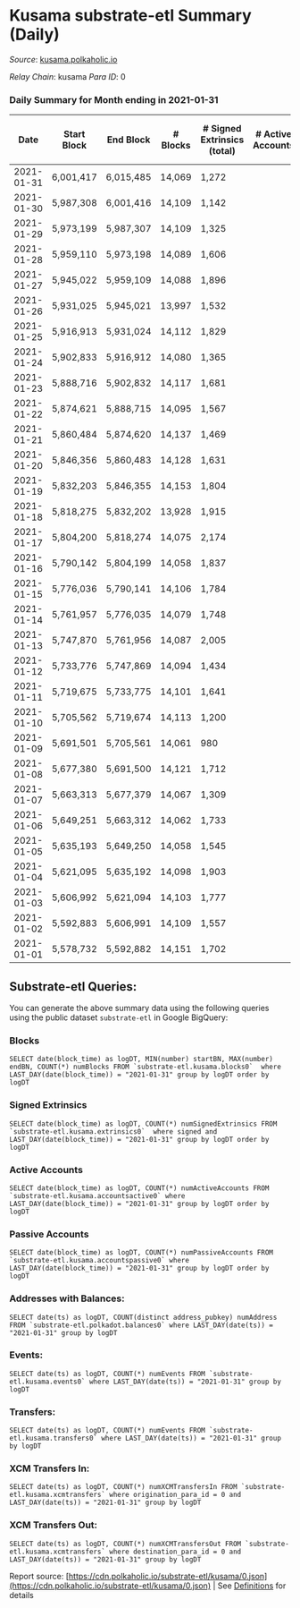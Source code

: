 # Kusama substrate-etl Summary (Daily)

_Source_: [kusama.polkaholic.io](https://kusama.polkaholic.io)

*Relay Chain*: kusama
*Para ID*: 0



### Daily Summary for Month ending in 2021-01-31


| Date | Start Block | End Block | # Blocks | # Signed Extrinsics (total) | # Active Accounts | # Passive | # New | # Addresses with Balances | # Events | # Transfers | # XCM Transfers In | # XCM Transfers Out | Issues | 
| ---- | ----------- | --------- | -------- | --------------------------- | ----------------- | --------- | ----- | ------------------------- | -------- | ----------- | ------------------ | ------------------- | ------ |
| 2021-01-31 | 6,001,417 | 6,015,485 | 14,069 | 1,272 |  |  |  | 33,726 | 68,848 | 534 ($55,953,159.60) |   |   |  |
| 2021-01-30 | 5,987,308 | 6,001,416 | 14,109 | 1,142 |  |  |  |  | 61,129 | 595 ($7,980,253.37) |   |   |  |
| 2021-01-29 | 5,973,199 | 5,987,307 | 14,109 | 1,325 |  |  |  |  | 66,160 | 668 ($17,594,820.59) |   |   |  |
| 2021-01-28 | 5,959,110 | 5,973,198 | 14,089 | 1,606 |  |  |  |  | 69,624 | 735 ($52,717,900.89) |   |   |  |
| 2021-01-27 | 5,945,022 | 5,959,109 | 14,088 | 1,896 |  |  |  |  | 67,528 | 800 ($62,068,198.65) |   |   |  |
| 2021-01-26 | 5,931,025 | 5,945,021 | 13,997 | 1,532 |  |  |  |  | 66,752 | 728 ($11,653,473.51) |   |   |  |
| 2021-01-25 | 5,916,913 | 5,931,024 | 14,112 | 1,829 |  |  |  |  | 73,482 | 935 ($21,227,501.81) |   |   |  |
| 2021-01-24 | 5,902,833 | 5,916,912 | 14,080 | 1,365 |  |  |  |  | 64,094 | 680 ($21,473,827.18) |   |   |  |
| 2021-01-23 | 5,888,716 | 5,902,832 | 14,117 | 1,681 |  |  |  |  | 82,793 | 698 ($13,713,757.94) |   |   |  |
| 2021-01-22 | 5,874,621 | 5,888,715 | 14,095 | 1,567 |  |  |  |  | 64,624 | 724 ($18,116,367.41) |   |   |  |
| 2021-01-21 | 5,860,484 | 5,874,620 | 14,137 | 1,469 |  |  |  |  | 67,605 | 866 ($22,273,619.87) |   |   |  |
| 2021-01-20 | 5,846,356 | 5,860,483 | 14,128 | 1,631 |  |  |  |  | 66,230 | 1,091 ($48,356,595.99) |   |   |  |
| 2021-01-19 | 5,832,203 | 5,846,355 | 14,153 | 1,804 |  |  |  |  | 68,624 | 1,075 ($38,967,180.22) |   |   |  |
| 2021-01-18 | 5,818,275 | 5,832,202 | 13,928 | 1,915 |  |  |  |  | 83,355 | 1,365 ($60,355,897.66) |   |   |  |
| 2021-01-17 | 5,804,200 | 5,818,274 | 14,075 | 2,174 |  |  |  |  | 69,440 | 1,492 ($41,088,826.20) |   |   |  |
| 2021-01-16 | 5,790,142 | 5,804,199 | 14,058 | 1,837 |  |  |  |  | 63,953 | 1,179 ($33,957,921.66) |   |   |  |
| 2021-01-15 | 5,776,036 | 5,790,141 | 14,106 | 1,784 |  |  |  |  | 73,419 | 1,011 ($33,848,997.63) |   |   |  |
| 2021-01-14 | 5,761,957 | 5,776,035 | 14,079 | 1,748 |  |  |  |  | 66,734 | 936 ($41,434,925.61) |   |   |  |
| 2021-01-13 | 5,747,870 | 5,761,956 | 14,087 | 2,005 |  |  |  |  | 75,846 | 990 ($40,529,079.91) |   |   |  |
| 2021-01-12 | 5,733,776 | 5,747,869 | 14,094 | 1,434 |  |  |  |  | 60,538 | 814 ($22,751,765.46) |   |   |  |
| 2021-01-11 | 5,719,675 | 5,733,775 | 14,101 | 1,641 |  |  |  |  | 63,574 | 1,039 ($52,679,518.99) |   |   |  |
| 2021-01-10 | 5,705,562 | 5,719,674 | 14,113 | 1,200 |  |  |  |  | 70,668 | 518 ($12,208,772.50) |   |   |  |
| 2021-01-09 | 5,691,501 | 5,705,561 | 14,061 | 980 |  |  |  |  | 60,703 | 425 ($21,868,735.92) |   |   |  |
| 2021-01-08 | 5,677,380 | 5,691,500 | 14,121 | 1,712 |  |  |  |  | 65,934 | 906 ($32,788,804.12) |   |   |  |
| 2021-01-07 | 5,663,313 | 5,677,379 | 14,067 | 1,309 |  |  |  |  | 57,282 | 673 ($29,972,613.11) |   |   |  |
| 2021-01-06 | 5,649,251 | 5,663,312 | 14,062 | 1,733 |  |  |  |  | 63,459 | 1,130 ($64,099,424.97) |   |   |  |
| 2021-01-05 | 5,635,193 | 5,649,250 | 14,058 | 1,545 |  |  |  |  | 72,573 | 786 ($29,457,352.75) |   |   |  |
| 2021-01-04 | 5,621,095 | 5,635,192 | 14,098 | 1,903 |  |  |  |  | 63,011 | 1,398 ($101,522,743.44) |   |   |  |
| 2021-01-03 | 5,606,992 | 5,621,094 | 14,103 | 1,777 |  |  |  |  | 65,150 | 559 ($12,933,960.32) |   |   |  |
| 2021-01-02 | 5,592,883 | 5,606,991 | 14,109 | 1,557 |  |  |  |  | 56,527 | 1,102 ($31,151,516.07) |   |   |  |
| 2021-01-01 | 5,578,732 | 5,592,882 | 14,151 | 1,702 |  |  |  |  | 66,926 | 1,260 ($35,486,377.72) |   |   |  |

## Substrate-etl Queries:
You can generate the above summary data using the following queries using the public dataset `substrate-etl` in Google BigQuery:


### Blocks
```
SELECT date(block_time) as logDT, MIN(number) startBN, MAX(number) endBN, COUNT(*) numBlocks FROM `substrate-etl.kusama.blocks0`  where LAST_DAY(date(block_time)) = "2021-01-31" group by logDT order by logDT
```


### Signed Extrinsics
```
SELECT date(block_time) as logDT, COUNT(*) numSignedExtrinsics FROM `substrate-etl.kusama.extrinsics0`  where signed and LAST_DAY(date(block_time)) = "2021-01-31" group by logDT order by logDT
```


### Active Accounts
```
SELECT date(block_time) as logDT, COUNT(*) numActiveAccounts FROM `substrate-etl.kusama.accountsactive0` where LAST_DAY(date(block_time)) = "2021-01-31" group by logDT order by logDT
```


### Passive Accounts
```
SELECT date(block_time) as logDT, COUNT(*) numPassiveAccounts FROM `substrate-etl.kusama.accountspassive0` where LAST_DAY(date(block_time)) = "2021-01-31" group by logDT order by logDT
```


### Addresses with Balances:
```
SELECT date(ts) as logDT, COUNT(distinct address_pubkey) numAddress FROM `substrate-etl.polkadot.balances0` where LAST_DAY(date(ts)) = "2021-01-31" group by logDT
```


### Events:
```
SELECT date(ts) as logDT, COUNT(*) numEvents FROM `substrate-etl.kusama.events0` where LAST_DAY(date(ts)) = "2021-01-31" group by logDT
```


### Transfers:
```
SELECT date(ts) as logDT, COUNT(*) numEvents FROM `substrate-etl.kusama.transfers0` where LAST_DAY(date(ts)) = "2021-01-31" group by logDT
```


### XCM Transfers In:
```
SELECT date(ts) as logDT, COUNT(*) numXCMTransfersIn FROM `substrate-etl.kusama.xcmtransfers` where origination_para_id = 0 and LAST_DAY(date(ts)) = "2021-01-31" group by logDT
```


### XCM Transfers Out:
```
SELECT date(ts) as logDT, COUNT(*) numXCMTransfersOut FROM `substrate-etl.kusama.xcmtransfers` where destination_para_id = 0 and LAST_DAY(date(ts)) = "2021-01-31" group by logDT
```



Report source: [https://cdn.polkaholic.io/substrate-etl/kusama/0.json](https://cdn.polkaholic.io/substrate-etl/kusama/0.json) | See [Definitions](/DEFINITIONS.md) for details
